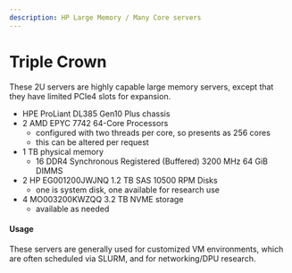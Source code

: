 ```yaml
---
description: HP Large Memory / Many Core servers
---
```


# Triple Crown

These 2U servers are highly capable large memory servers, except that they have limited PCIe4 slots for expansion.

* HPE ProLiant DL385 Gen10 Plus chassis
* 2 AMD EPYC 7742 64-Core Processors
  * configured with two threads per core, so presents as 256 cores
  * this can be altered per request
* 1 TB physical memory
  * 16 DDR4 Synchronous Registered (Buffered) 3200 MHz 64 GiB DIMMS
* 2 HP EG001200JWJNQ 1.2 TB SAS 10500 RPM Disks
  * one is system disk, one available for research use
* 4 MO003200KWZQQ 3.2 TB NVME storage
  * available as needed

#### Usage

These servers are generally used for customized VM environments, which are often scheduled via SLURM, and for networking/DPU research.
